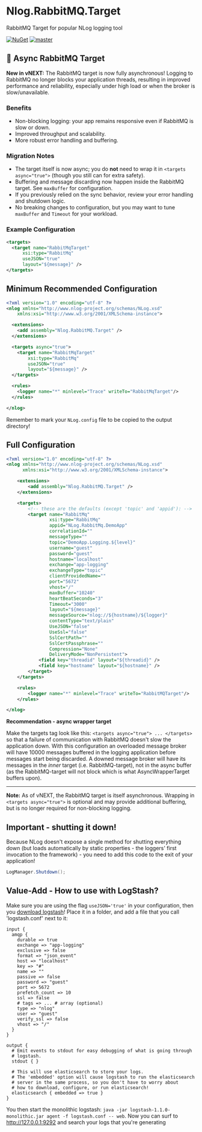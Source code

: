 # Nlog.RabbitMQ.Target

RabbitMQ Target for popular NLog logging tool

[![NuGet](https://img.shields.io/nuget/v/Nlog.RabbitMQ.Target.svg)](https://www.nuget.org/packages/Nlog.RabbitMQ.Target/)
[![master](https://github.com/artdolya/Nlog.RabbitMQ/actions/workflows/bump.yml/badge.svg)](https://github.com/artdolya/Nlog.RabbitMQ/actions/workflows/bump.yml)

## 🚀 Async RabbitMQ Target

**New in vNEXT:** The RabbitMQ target is now fully asynchronous! Logging to RabbitMQ no longer blocks your application threads, resulting in improved performance and reliability, especially under high load or when the broker is slow/unavailable.

### Benefits

-   Non-blocking logging: your app remains responsive even if RabbitMQ is slow or down.
-   Improved throughput and scalability.
-   More robust error handling and buffering.

### Migration Notes

-   The target itself is now async; you do **not** need to wrap it in `<targets async="true">` (though you still can for extra safety).
-   Buffering and message discarding now happen inside the RabbitMQ target. See `maxBuffer` for configuration.
-   If you previously relied on the sync behavior, review your error handling and shutdown logic.
-   No breaking changes to configuration, but you may want to tune `maxBuffer` and `Timeout` for your workload.

### Example Configuration

```xml
<targets>
  <target name="RabbitMqTarget"
      xsi:type="RabbitMq"
      useJSON="true"
      layout="${message}" />
</targets>
```

## Minimum Recommended Configuration

```xml
<?xml version="1.0" encoding="utf-8" ?>
<nlog xmlns="http://www.nlog-project.org/schemas/NLog.xsd"
    xmlns:xsi="http://www.w3.org/2001/XMLSchema-instance">

  <extensions>
    <add assembly="Nlog.RabbitMQ.Target" />
  </extensions>

  <targets async="true">
    <target name="RabbitMqTarget"
        xsi:type="RabbitMq"
        useJSON="true"
        layout="${message}" />
  </targets>

  <rules>
    <logger name="*" minlevel="Trace" writeTo="RabbitMqTarget"/>
  </rules>

</nlog>
```

Remember to mark your `NLog.config` file to be copied to the output directory!

## Full Configuration

```xml
<?xml version="1.0" encoding="utf-8" ?>
<nlog xmlns="http://www.nlog-project.org/schemas/NLog.xsd"
      xmlns:xsi="http://www.w3.org/2001/XMLSchema-instance">

	<extensions>
		<add assembly="Nlog.RabbitMQ.Target" />
	</extensions>

	<targets>
		<!-- these are the defaults (except 'topic' and 'appid'): -->
		<target name="RabbitMq"
				xsi:type="RabbitMq"
				appid="NLog.RabbitMq.DemoApp"
				correlationId=""
				messageType=""
				topic="DemoApp.Logging.${level}"
				username="guest"
				password="guest"
				hostname="localhost"
				exchange="app-logging"
				exchangeType="topic"
				clientProvidedName=""
				port="5672"
				vhost="/"
				maxBuffer="10240"
				heartBeatSeconds="3"
				Timeout="3000"
				layout="${message}"
				messageSource="nlog://${hostname}/${logger}"
				contentType="text/plain"
				UseJSON="false"
				UseSsl="false"
				SslCertPath=""
				SslCertPassphrase=""
				Compression="None"
				DeliveryMode="NonPersistent">
			<field key="threadid" layout="${threadid}" />
			<field key="hostname" layout="${hostname}" />
		</target>
	</targets>

	<rules>
		<logger name="*" minlevel="Trace" writeTo="RabbitMQTarget"/>
	</rules>

</nlog>
```

**Recommendation - async wrapper target**

Make the targets tag look like this: `<targets async="true"> ... </targets>` so that
a failure of communication with RabbitMQ doesn't slow the application down. With this configuration
an overloaded message broker will have 10000 messages buffered in the logging application
before messages start being discarded. A downed message broker will have its messages
in the _inner_ target (i.e. RabbitMQ-target), not in the async buffer (as the RabbitMQ-target
will not block which is what AsyncWrapperTarget buffers upon).

---

**Note:** As of vNEXT, the RabbitMQ target is itself asynchronous. Wrapping in `<targets async="true">` is optional and may provide additional buffering, but is no longer required for non-blocking logging.

## Important - shutting it down!

Because NLog doesn't expose a single method for shutting everything down (but loads automatically by static properties - the loggers' first invocation to the framework) - you need to add this code to the exit of your application!

```csharp
LogManager.Shutdown();
```

## Value-Add - How to use with LogStash?

Make sure you are using the flag `useJSON='true'` in your configuration, then you [download logstash](http://logstash.net/)! Place it in a folder, and add a file that you call 'logstash.conf' next to it:

```
input {
  amqp {
    durable => true
    exchange => "app-logging"
    exclusive => false
    format => "json_event"
    host => "localhost"
    key => "#"
    name => ""
    passive => false
    password => "guest"
    port => 5672
    prefetch_count => 10
    ssl => false
    # tags => ... # array (optional)
    type => "nlog"
    user => "guest"
    verify_ssl => false
    vhost => "/"
  }
}

output {
  # Emit events to stdout for easy debugging of what is going through
  # logstash.
  stdout { }

  # This will use elasticsearch to store your logs.
  # The 'embedded' option will cause logstash to run the elasticsearch
  # server in the same process, so you don't have to worry about
  # how to download, configure, or run elasticsearch!
  elasticsearch { embedded => true }
}
```

You then start the monolithic logstash: `java -jar logstash-1.1.0-monolithic.jar agent -f logstash.conf -- web`.
Now you can surf to http://127.0.0.1:9292 and search your logs that you're generating
